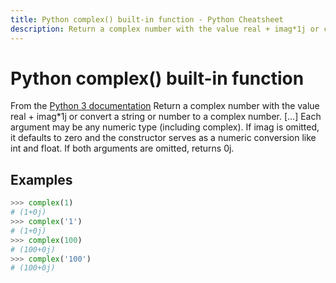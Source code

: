 ```yaml
---
title: Python complex() built-in function - Python Cheatsheet
description: Return a complex number with the value real + imag*1j or convert a string or number to a complex number. [...] Each argument may be any numeric type (including complex). If imag is omitted, it defaults to zero and the constructor serves as a numeric conversion like int and float. If both arguments are omitted, returns 0j.
---
```


# Python complex() built-in function

<base-disclaimer>
  <base-disclaimer-title>
    From the <a target="_blank" href="https://docs.python.org/3/library/functions.html#complex">Python 3 documentation</a>
  </base-disclaimer-title>
  <base-disclaimer-content>
   Return a complex number with the value real + imag*1j or convert a string or number to a complex number. [...] Each argument may be any numeric type (including complex). If imag is omitted, it defaults to zero and the constructor serves as a numeric conversion like int and float. If both arguments are omitted, returns 0j.
  </base-disclaimer-content>
</base-disclaimer>

## Examples

```python
>>> complex(1)
# (1+0j)
>>> complex('1')
# (1+0j)
>>> complex(100)
# (100+0j)
>>> complex('100')
# (100+0j)
```

<!-- remove this tag to start editing this page -->
<empty-section />
<!-- remove this tag to start editing this page -->
